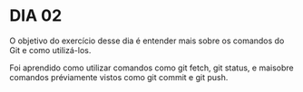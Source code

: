 # DIA 02

O objetivo do exercício desse dia é entender mais sobre os comandos do Git e como utilizá-los.

Foi aprendido como utilizar comandos como git fetch, git status, e maisobre comandos préviamente vistos como git commit e git push.
